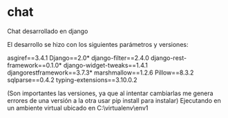 # chat
 Chat desarrollado en django

El desarrollo se hizo con los siguientes parámetros y versiones:

asgiref==3.4.1
Django==2.0*
django-filter==2.4.0
django-rest-framework==0.1.0*
django-widget-tweaks==1.4.1
djangorestframework==3.7.3*
marshmallow==1.2.6
Pillow==8.3.2
sqlparse==0.4.2
typing-extensions==3.10.0.2

(Son importantes las versiones, ya que al intentar cambiarlas me genera errores de una versión a la otra usar pip install para instalar)
Ejecutando en un ambiente virtual ubicado en C:\virtualenv\env1